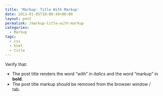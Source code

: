 ```yaml
---
title: 'Markup: Title With Markup'
date: 2013-01-05T10:00:49+00:00
layout: post
permalink: /markup-title-with-markup
categories:
  - Markup
tags:
  - css
  - html
  - title
---
```

Verify that:

  * <span>The post title renders the word “with” in </span><em>italics</em> <span>and the word “markup” in </span><strong>bold</strong><span>.</span>
  * <span>The post title markup should be removed from the browser window / tab.</span>